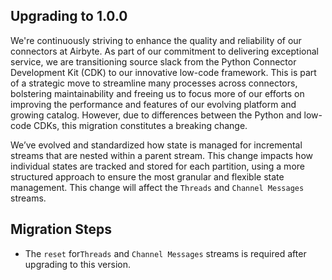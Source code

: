 ## Upgrading to 1.0.0

We're continuously striving to enhance the quality and reliability of our connectors at Airbyte. 
As part of our commitment to delivering exceptional service, we are transitioning source slack from the
Python Connector Development Kit (CDK) to our innovative low-code framework. 
This is part of a strategic move to streamline many processes across connectors, bolstering maintainability and 
freeing us to focus more of our efforts on improving the performance and features of our evolving platform and growing catalog.
However, due to differences between the Python and low-code CDKs, this migration constitutes a breaking change. 

We’ve evolved and standardized how state is managed for incremental streams that are nested within a parent stream. 
This change impacts how individual states are tracked and stored for each partition, using a more structured approach
to ensure the most granular and flexible state management.
This change will affect the `Threads` and `Channel Messages` streams.

## Migration Steps
* The `reset` for`Threads` and `Channel Messages` streams is required after upgrading to this version.
